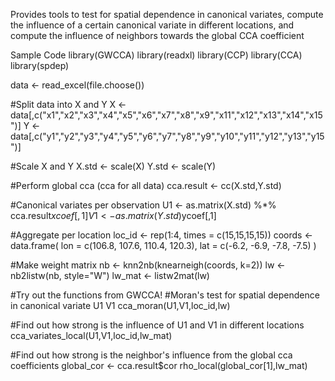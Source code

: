 Provides tools to test for spatial dependence in canonical variates, compute the influence of a certain canonical variate in different locations, and compute the influence of neighbors towards the global CCA coefficient

Sample Code
library(GWCCA)
library(readxl)
library(CCP)
library(CCA)
library(spdep)

data <- read_excel(file.choose())

#Split data into X and Y
X <- data[,c("x1","x2","x3","x4","x5","x6","x7","x8","x9","x11","x12","x13","x14","x15")]
Y <- data[,c("y1","y2","y3","y4","y5","y6","y7","y8","y9","y10","y11","y12","y13","y15")]

#Scale X and Y
X.std <- scale(X)
Y.std <- scale(Y)

#Perform global cca (cca for all data)
cca.result <- cc(X.std,Y.std)

#Canonical variates per observation
U1 <- as.matrix(X.std) %*% cca.result$xcoef[,1]
V1 <- as.matrix(Y.std) %*% cca.result$ycoef[,1]

#Aggregate per location
loc_id <- rep(1:4, times = c(15,15,15,15))
coords <- data.frame(
  lon = c(106.8, 107.6, 110.4, 120.3),
  lat = c(-6.2, -6.9, -7.8, -7.5)
)

#Make weight matrix
nb <- knn2nb(knearneigh(coords, k=2))
lw <- nb2listw(nb, style="W")
lw_mat <- listw2mat(lw)

#Try out the functions from GWCCA!
#Moran's test for spatial dependence in canonical variate U1 V1
cca_moran(U1,V1,loc_id,lw)

#Find out how strong is the influence of U1 and V1 in different locations
cca_variates_local(U1,V1,loc_id,lw_mat)

#Find out how strong is the neighbor's influence from the global cca coefficients
global_cor <- cca.result$cor
rho_local(global_cor[1],lw_mat)
